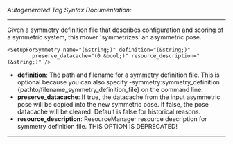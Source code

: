 _Autogenerated Tag Syntax Documentation:_

---
Given a symmetry definition file that describes configuration and scoring of a symmetric system, this mover 'symmetrizes' an asymmetric pose.

```
<SetupForSymmetry name="(&string;)" definition="(&string;)"
        preserve_datacache="(0 &bool;)" resource_description="(&string;)" />
```

-   **definition**: The path and filename for a symmetry definition file. This is optional because you can also specify -symmetry:symmetry_definition {pathto/filename_symmetry_definition_file} on the command line.
-   **preserve_datacache**: If true, the datacache from the input asymmetric pose will be copied into the new symmetric pose. If false, the pose datacache will be cleared. Default is false for historical reasons.
-   **resource_description**: ResourceManager resource description for symmetry definition file. THIS OPTION IS DEPRECATED!

---
